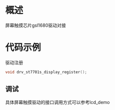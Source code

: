 # 概述

屏幕触摸芯片gsl1680驱动对接

# 代码示例

驱动注册
```C
void drv_st7701s_display_register();
```

## 调试

具体屏幕触摸驱动的接口调用方式可以参考lcd_demo